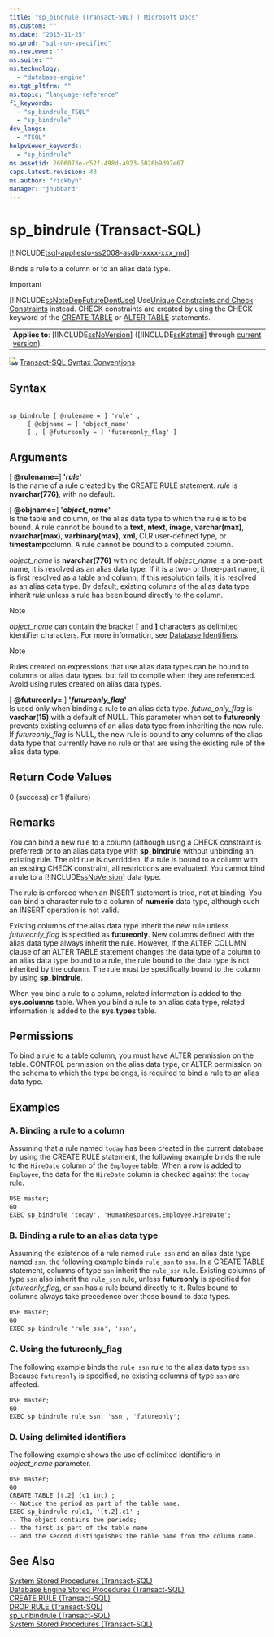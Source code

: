 ```yaml
---
title: "sp_bindrule (Transact-SQL) | Microsoft Docs"
ms.custom: ""
ms.date: "2015-11-25"
ms.prod: "sql-non-specified"
ms.reviewer: ""
ms.suite: ""
ms.technology: 
  - "database-engine"
ms.tgt_pltfrm: ""
ms.topic: "language-reference"
f1_keywords: 
  - "sp_bindrule_TSQL"
  - "sp_bindrule"
dev_langs: 
  - "TSQL"
helpviewer_keywords: 
  - "sp_bindrule"
ms.assetid: 2606073e-c52f-498d-a923-5026b9d97e67
caps.latest.revision: 43
ms.author: "rickbyh"
manager: "jhubbard"
---
```

# sp_bindrule (Transact-SQL)
[!INCLUDE[tsql-appliesto-ss2008-asdb-xxxx-xxx_md](../../../relational-databases/import-export/includes/tsql-appliesto-ss2008-asdb-xxxx-xxx-md.md)]

  Binds a rule to a column or to an alias data type.  
  
> [!IMPORTANT]  
>  [!INCLUDE[ssNoteDepFutureDontUse](../../../database-engine/availability-groups/windows/includes/ssnotedepfuturedontuse-md.md)] Use[Unique Constraints and Check Constraints](../../../relational-databases/tables/unique-constraints-and-check-constraints.md) instead. CHECK constraints are created by using the CHECK keyword of the [CREATE TABLE](../../../t-sql/statements/create-table-transact-sql.md) or [ALTER TABLE](../../../t-sql/statements/alter-table-transact-sql.md) statements.  
  
||  
|-|  
|**Applies to**: [!INCLUDE[ssNoVersion](../../../advanced-analytics/r-services/includes/ssnoversion-md.md)] ([!INCLUDE[ssKatmai](../../../analysis-services/data-mining/includes/sskatmai-md.md)] through [current version](http://go.microsoft.com/fwlink/p/?LinkId=299658)).|  
  
 ![Topic link icon](../../../database-engine/configure/windows/media/topic-link.gif "Topic link icon") [Transact-SQL Syntax Conventions](../../../t-sql/language-elements/transact-sql-syntax-conventions-transact-sql.md)  
  
## Syntax  
  
```  
  
sp_bindrule [ @rulename = ] 'rule' ,   
     [ @objname = ] 'object_name'   
     [ , [ @futureonly = ] 'futureonly_flag' ]   
```  
  
## Arguments  
 [ **@rulename=**] **'***rule***'**  
 Is the name of a rule created by the CREATE RULE statement. *rule* is **nvarchar(776)**, with no default.  
  
 [ **@objname=**] **'***object_name***'**  
 Is the table and column, or the alias data type to which the rule is to be bound. A rule cannot be bound to a **text**, **ntext**, **image**, **varchar(max)**, **nvarchar(max)**, **varbinary(max)**, **xml**, CLR user-defined type, or **timestamp**column. A rule cannot be bound to a computed column.  
  
 *object_name* is **nvarchar(776)** with no default. If *object_name* is a one-part name, it is resolved as an alias data type. If it is a two- or three-part name, it is first resolved as a table and column; if this resolution fails, it is resolved as an alias data type. By default, existing columns of the alias data type inherit *rule* unless a rule has been bound directly to the column.  
  
> [!NOTE]  
>  *object_name* can contain the bracket **[** and **]** characters as delimited identifier characters. For more information, see [Database Identifiers](../../../relational-databases/databases/database-identifiers.md).  
  
> [!NOTE]  
>  Rules created on expressions that use alias data types can be bound to columns or alias data types, but fail to compile when they are referenced. Avoid using rules created on alias data types.  
  
 [ **@futureonly=** ] **'***futureonly_flag***'**  
 Is used only when binding a rule to an alias data type. *future_only_flag* is **varchar(15)** with a default of NULL. This parameter when set to **futureonly** prevents existing columns of an alias data type from inheriting the new rule. If *futureonly_flag* is NULL, the new rule is bound to any columns of the alias data type that currently have no rule or that are using the existing rule of the alias data type.  
  
## Return Code Values  
 0 (success) or 1 (failure)  
  
## Remarks  
 You can bind a new rule to a column (although using a CHECK constraint is preferred) or to an alias data type with **sp_bindrule** without unbinding an existing rule. The old rule is overridden. If a rule is bound to a column with an existing CHECK constraint, all restrictions are evaluated. You cannot bind a rule to a [!INCLUDE[ssNoVersion](../../../advanced-analytics/r-services/includes/ssnoversion-md.md)] data type.  
  
 The rule is enforced when an INSERT statement is tried, not at binding. You can bind a character rule to a column of **numeric** data type, although such an INSERT operation is not valid.  
  
 Existing columns of the alias data type inherit the new rule unless *futureonly_flag* is specified as **futureonly**. New columns defined with the alias data type always inherit the rule. However, if the ALTER COLUMN clause of an ALTER TABLE statement changes the data type of a column to an alias data type bound to a rule, the rule bound to the data type is not inherited by the column. The rule must be specifically bound to the column by using **sp_bindrule**.  
  
 When you bind a rule to a column, related information is added to the **sys.columns** table. When you bind a rule to an alias data type, related information is added to the **sys.types** table.  
  
## Permissions  
 To bind a rule to a table column, you must have ALTER permission on the table. CONTROL permission on the alias data type, or ALTER permission on the schema to which the type belongs, is required to bind a rule to an alias data type.  
  
## Examples  
  
### A. Binding a rule to a column  
 Assuming that a rule named `today` has been created in the current database by using the CREATE RULE statement, the following example binds the rule to the `HireDate` column of the `Employee` table. When a row is added to `Employee`, the data for the `HireDate` column is checked against the `today` rule.  
  
```  
USE master;  
GO  
EXEC sp_bindrule 'today', 'HumanResources.Employee.HireDate';  
```  
  
### B. Binding a rule to an alias data type  
 Assuming the existence of a rule named `rule_ssn` and an alias data type named `ssn`, the following example binds `rule_ssn` to `ssn`. In a CREATE TABLE statement, columns of type `ssn` inherit the `rule_ssn` rule. Existing columns of type `ssn` also inherit the `rule_ssn` rule, unless **futureonly** is specified for *futureonly_flag*, or `ssn` has a rule bound directly to it. Rules bound to columns always take precedence over those bound to data types.  
  
```  
USE master;  
GO  
EXEC sp_bindrule 'rule_ssn', 'ssn';  
```  
  
### C. Using the futureonly_flag  
 The following example binds the `rule_ssn` rule to the alias data type `ssn`. Because `futureonly` is specified, no existing columns of type `ssn` are affected.  
  
```  
USE master;  
GO  
EXEC sp_bindrule rule_ssn, 'ssn', 'futureonly';  
```  
  
### D. Using delimited identifiers  
 The following example shows the use of delimited identifiers in *object_name* parameter.  
  
```  
USE master;  
GO  
CREATE TABLE [t.2] (c1 int) ;  
-- Notice the period as part of the table name.  
EXEC sp_bindrule rule1, '[t.2].c1' ;  
-- The object contains two periods;   
-- the first is part of the table name   
-- and the second distinguishes the table name from the column name.  
```  
  
## See Also  
 [System Stored Procedures &#40;Transact-SQL&#41;](../../../relational-databases/reference/system-stored-procedures/system-stored-procedures-transact-sql.md)   
 [Database Engine Stored Procedures &#40;Transact-SQL&#41;](../../../relational-databases/reference/system-stored-procedures/database-engine-stored-procedures-transact-sql.md)   
 [CREATE RULE &#40;Transact-SQL&#41;](../../../t-sql/statements/create-rule-transact-sql.md)   
 [DROP RULE &#40;Transact-SQL&#41;](../../../t-sql/statements/drop-rule-transact-sql.md)   
 [sp_unbindrule &#40;Transact-SQL&#41;](../../../relational-databases/reference/system-stored-procedures/sp-unbindrule-transact-sql.md)   
 [System Stored Procedures &#40;Transact-SQL&#41;](../../../relational-databases/reference/system-stored-procedures/system-stored-procedures-transact-sql.md)  
  
  
